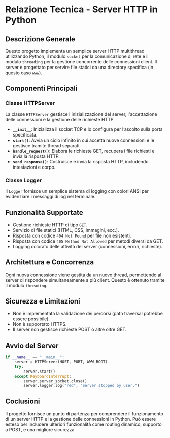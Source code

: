 # Relazione Tecnica - Server HTTP in Python

## Descrizione Generale

Questo progetto implementa un semplice server HTTP multithread utilizzando Python, il modulo `socket` per la comunicazione di rete e il modulo `threading` per la gestione concorrente delle connessioni client. Il server è progettato per servire file statici da una directory specifica (in questo caso `www`).

## Componenti Principali

### Classe HTTPServer

La classe `HTTPServer` gestisce l'inizializzazione del server, l'accettazione delle connessioni e la gestione delle richieste HTTP.

- **`__init__`**: Inizializza il socket TCP e lo configura per l’ascolto sulla porta specificata.
- **`start()`**: Avvia un ciclo infinito in cui accetta nuove connessioni e le gestisce tramite thread separati.
- **`handle_request()`**: Elabora le richieste GET, recupera i file richiesti e invia la risposta HTTP.
- **`send_response()`**: Costruisce e invia la risposta HTTP, includendo intestazioni e corpo.

### Classe Logger

Il `Logger` fornisce un semplice sistema di logging con colori ANSI per evidenziare i messaggi di log nel terminale.

## Funzionalità Supportate

- Gestione richieste HTTP di tipo `GET`.
- Servizio di file statici (HTML, CSS, immagini, ecc.).
- Risposta con codice `404 Not Found` per file non esistenti.
- Risposta con codice `405 Method Not Allowed` per metodi diversi da GET.
- Logging colorato delle attività del server (connessioni, errori, richieste).

## Architettura e Concorrenza

Ogni nuova connessione viene gestita da un nuovo thread, permettendo al server di rispondere simultaneamente a più client. Questo è ottenuto tramite il modulo `threading`.

## Sicurezza e Limitazioni

- Non è implementata la validazione dei percorsi (path traversal potrebbe essere possibile).
- Non è supportato HTTPS.
- Il server non gestisce richieste POST o altre oltre GET.

## Avvio del Server

```python
if __name__ == "__main__":
    server = HTTPServer(HOST, PORT, WWW_ROOT)
    try:
        server.start()
    except KeyboardInterrupt:
        server.server_socket.close()
        server.logger.log("red", "Server stopped by user.")
```
## Coclusioni
Il progetto fornisce un punto di partenza per comprendere il funzionamento di un server HTTP e la gestione delle connessioni in Python. Può essere esteso per includere ulteriori funzionalità come routing dinamico, supporto a POST, e una migliore sicurezza